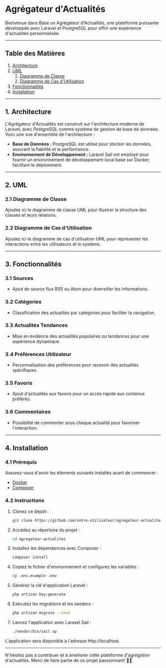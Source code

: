 # Agrégateur d'Actualités

Bienvenue dans Base un Agrégateur d'Actualités, une plateforme puissante développée avec Laravel et PostgreSQL pour offrir une expérience d'actualités personnalisée.

---

## Table des Matières

1. [Architecture](#architecture)
2. [UML](#uml)
    1. [Diagramme de Classe](#diagramme-de-classe)
    2. [Diagramme de Cas d'Utilisation](#diagramme-de-cas-dutilisation)
3. [Fonctionnalités](#fonctionnalités)
4. [Installation](#installation)

---

## 1. Architecture <a name="architecture"></a>

L'Agrégateur d'Actualités est construit sur l'architecture moderne de Laravel, avec PostgreSQL comme système de gestion de base de données. Voici une vue d'ensemble de l'architecture :

- **Base de Données :** PostgreSQL est utilisé pour stocker les données, assurant la fiabilité et la performance.
- **Environnement de Développement :** Laravel Sail est employé pour fournir un environnement de développement local basé sur Docker, facilitant le déploiement.

---

## 2. UML <a name="uml"></a>

### 2.1 Diagramme de Classe <a name="diagramme-de-classe"></a>

Ajoutez ici le diagramme de classe UML pour illustrer la structure des classes et leurs relations.

### 2.2 Diagramme de Cas d'Utilisation <a name="diagramme-de-cas-dutilisation"></a>

Ajoutez ici le diagramme de cas d'utilisation UML pour représenter les interactions entre les utilisateurs et le système.

---

## 3. Fonctionnalités <a name="fonctionnalités"></a>

### 3.1 Sources
- Ajout de source flux RSS ou Atom pour diversifier les informations.

### 3.2 Catégories
- Classification des actualités par catégories pour faciliter la navigation.

### 3.3 Actualités Tendances
- Mise en évidence des actualités populaires ou tendances pour une expérience dynamique.

### 3.4 Préférences Utilisateur
- Personnalisation des préférences pour recevoir des actualités spécifiques.

### 3.5 Favoris
- Ajout d'actualités aux favoris pour un accès rapide aux contenus préférés.

### 3.6 Commentaires
- Possibilité de commenter sous chaque actualité pour favoriser l'interaction.

---

## 4. Installation <a name="installation"></a>

### 4.1 Prérequis

Assurez-vous d'avoir les éléments suivants installés avant de commencer :
- [Docker](https://www.docker.com/)
- [Composer](https://getcomposer.org/)

### 4.2 Instructions

1. Clonez ce dépôt :
    ```bash
    git clone https://github.com/votre-utilisateur/agregateur-actualites.git
    ```

2. Accédez au répertoire du projet :
    ```bash
    cd agregateur-actualites
    ```

3. Installez les dépendances avec Composer :
    ```bash
    composer install
    ```

4. Copiez le fichier d'environnement et configurez les variables :
    ```bash
    cp .env.example .env
    ```

5. Générez la clé d'application Laravel :
    ```bash
    php artisan key:generate
    ```

6. Exécutez les migrations et les seeders :
    ```bash
    php artisan migrate --seed
    ```

7. Lancez l'application avec Laravel Sail :
    ```bash
    ./vendor/bin/sail up
    ```

L'application sera disponible à l'adresse http://localhost.

---

N'hésitez pas à contribuer et à améliorer cette plateforme d'agrégation d'actualités. Merci de faire partie de ce projet passionnant! 📰✨
